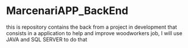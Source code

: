 # MarcenariAPP_BackEnd
this is repository contains the back from a project in development that consists in a application to help and improve woodworkers job, I will use JAVA and SQL SERVER to do that
